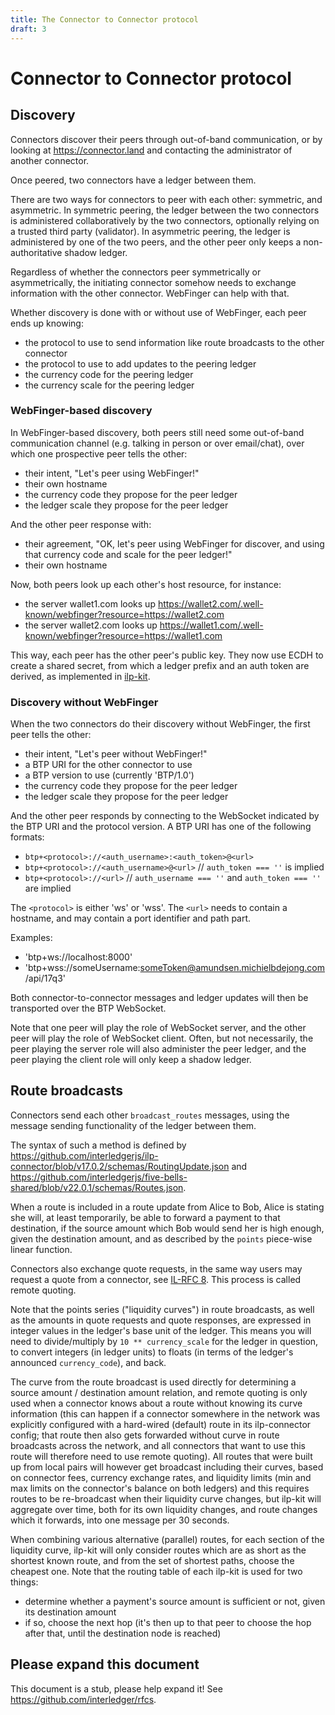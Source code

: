 ```yaml
---
title: The Connector to Connector protocol
draft: 3
---
```

# Connector to Connector protocol

## Discovery

Connectors discover their peers through out-of-band communication, or by looking at https://connector.land and contacting the administrator of another connector.

Once peered, two connectors have a ledger between them.

There are two ways for connectors to peer with each other: symmetric, and asymmetric. In symmetric peering, the ledger between the two connectors is administered
collaboratively by the two connectors, optionally relying on a trusted third party (validator). In asymmetric peering, the ledger is administered by one of the two
peers, and the other peer only keeps a non-authoritative shadow ledger.

Regardless of whether the connectors peer symmetrically or asymmetrically, the initiating connector somehow needs to exchange information with the other connector.
WebFinger can help with that.

Whether discovery is done with or without use of WebFinger, each peer ends up knowing:

* the protocol to use to send information like route broadcasts to the other connector
* the protocol to use to add updates to the peering ledger
* the currency code for the peering ledger
* the currency scale for the peering ledger

### WebFinger-based discovery
In WebFinger-based discovery, both peers still need some out-of-band communication channel (e.g. talking in person or over email/chat), over which one
prospective peer tells the other:
* their intent, "Let's peer using WebFinger!"
* their own hostname
* the currency code they propose for the peer ledger
* the ledger scale they propose for the peer ledger

And the other peer response with:
* their agreement, "OK, let's peer using WebFinger for discover, and using that currency code and scale for the peer ledger!"
* their own hostname

Now, both peers look up each other's host resource, for instance:

* the server wallet1.com looks up https://wallet2.com/.well-known/webfinger?resource=https://wallet2.com
* the server wallet2.com looks up https://wallet1.com/.well-known/webfinger?resource=https://wallet1.com

This way, each peer has the other peer's public key. They now use ECDH to create a shared secret, from which a ledger prefix and an auth token are derived,
as implemented in [ilp-kit](https://github.com/interledgerjs/ilp-kit).

### Discovery without WebFinger
When the two connectors do their discovery without WebFinger, the first peer tells the other:
* their intent, "Let's peer without WebFinger!"
* a BTP URI for the other connector to use
* a BTP version to use (currently 'BTP/1.0')
* the currency code they propose for the peer ledger
* the ledger scale they propose for the peer ledger

And the other peer responds by connecting to the WebSocket indicated by the BTP URI and the protocol version. A BTP URI has one of the following formats:
* `btp+<protocol>://<auth_username>:<auth_token>@<url>`
* `btp+<protocol>://<auth_username>@<url>` // `auth_token === ''` is implied
* `btp+<protocol>://<url>` // `auth_username === ''` and `auth_token === ''` are implied

The `<protocol>` is either 'ws' or 'wss'. The `<url>` needs to contain a hostname, and may contain a port identifier and path part.

Examples:
* 'btp+ws://localhost:8000'
* 'btp+wss://someUsername:someToken@amundsen.michielbdejong.com/api/17q3'

Both connector-to-connector messages and ledger updates will then be transported over the BTP WebSocket.

Note that one peer will play the role of WebSocket server, and the other peer will play the role of WebSocket client. Often, but not necessarily, the peer
playing the server role will also administer the peer ledger, and the peer playing the client role will only keep a shadow ledger.

## Route broadcasts

Connectors send each other `broadcast_routes` messages, using the message sending functionality of the ledger between them.

The syntax of such a method is defined by https://github.com/interledgerjs/ilp-connector/blob/v17.0.2/schemas/RoutingUpdate.json and
 https://github.com/interledgerjs/five-bells-shared/blob/v22.0.1/schemas/Routes.json.

When a route is included in a route update from Alice to Bob, Alice is stating she will, at least temporarily, be able to forward a payment to that destination, if the
source amount which Bob would send her is high enough, given the destination amount, and as described by the `points` piece-wise linear function.

Connectors also exchange quote requests,
in the same way users may request a quote from a connector, see [IL-RFC 8](../0008-interledger-quoting-protocol/0008-interledger-quoting-protocol.md).
This process is called remote quoting.

Note that the points series ("liquidity curves") in route broadcasts, as well as the
amounts in quote requests and quote responses, are expressed in integer values in the ledger's base unit of the ledger. This means you will need to divide/multiply
by `10 ** currency_scale` for the ledger in question, to convert integers (in ledger units) to floats (in terms of the ledger's announced `currency_code`), and back.

The curve from the route broadcast is used directly for determining a source amount / destination amount relation, and remote quoting is only used when
a connector knows about a route without knowing its curve information (this can happen if a connector somewhere in the network was explicitly configured with a hard-wired
(default) route in its ilp-connector config; that route then also gets forwarded without curve in route broadcasts across the network, and all connectors that want to use this
route will therefore need to use remote quoting).
All routes that were built up from local pairs will however get broadcast including their curves, based on connector fees, currency exchange rates, and liquidity limits (min and
max limits on the connector's balance on both ledgers) and this requires routes to be re-broadcast when their liquidity curve changes, but ilp-kit will aggregate over time, both
for its own liquidity changes, and route changes which it forwards, into one message per 30 seconds.

When combining various alternative (parallel) routes, for each section of the liquidity curve, ilp-kit will only consider routes which are as short as the shortest known route,
and from the set of shortest paths, choose the cheapest one. Note that the routing table of each ilp-kit is used for two things:

* determine whether a payment's source amount is sufficient or not, given its destination amount
* if so, choose the next hop (it's then up to that peer to choose the hop after that, until the destination node is reached)

## Please expand this document

This document is a stub, please help expand it! See https://github.com/interledger/rfcs.
